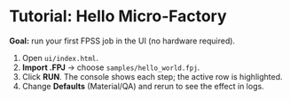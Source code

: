 # Tutorial: Hello Micro‑Factory

**Goal:** run your first FPSS job in the UI (no hardware required).

1. Open `ui/index.html`.
2. **Import .FPJ** → choose `samples/hello_world.fpj`.
3. Click **RUN**. The console shows each step; the active row is highlighted.
4. Change **Defaults** (Material/QA) and rerun to see the effect in logs.
